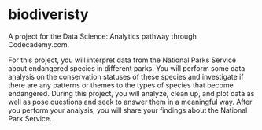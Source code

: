 # biodiveristy
A project for the Data Science: Analytics pathway through Codecademy.com.

For this project, you will interpret data from the National Parks Service about endangered species in different parks.
You will perform some data analysis on the conservation statuses of these species and investigate if there are any patterns or themes to the types of species that become endangered. During this project, you will analyze, clean up, and plot data as well as pose questions and seek to answer them in a meaningful way.
After you perform your analysis, you will share your findings about the National Park Service.
